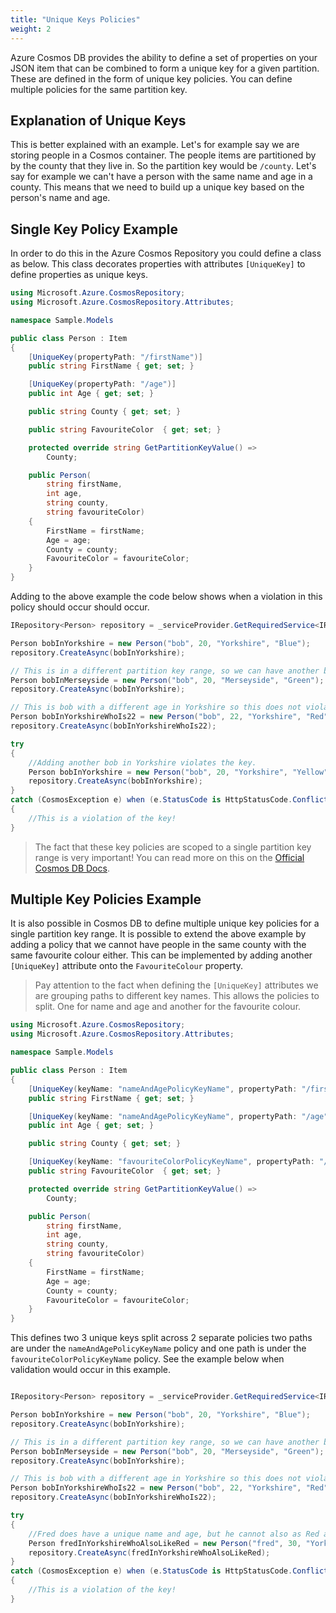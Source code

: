 ```yaml
---
title: "Unique Keys Policies"
weight: 2
---
```


Azure Cosmos DB provides the ability to define a set of properties on your JSON item that can be combined to form a unique key for a given partition. These are defined in the form of unique key policies. You can define multiple policies for the same partition key.

## Explanation of Unique Keys

This is better explained with an example. Let's for example say we are storing people in a Cosmos container. The people items are partitioned by by the county that they live in. So the partition key would be `/county`. Let's say for example we can't have a person with the same name and age in a county. This means that we need to build up a unique key based on the person's name and age.

## Single Key Policy Example

In order to do this in the Azure Cosmos Repository you could define a class as below. This class decorates properties with attributes `[UniqueKey]` to define properties as unique keys.

```csharp
using Microsoft.Azure.CosmosRepository;
using Microsoft.Azure.CosmosRepository.Attributes;

namespace Sample.Models

public class Person : Item
{
    [UniqueKey(propertyPath: "/firstName")]
    public string FirstName { get; set; }

    [UniqueKey(propertyPath: "/age")]
    public int Age { get; set; }

    public string County { get; set; }

    public string FavouriteColor  { get; set; }

    protected override string GetPartitionKeyValue() => 
        County;

    public Person(
        string firstName, 
        int age, 
        string county, 
        string favouriteColor)
    {
        FirstName = firstName;
        Age = age;
        County = county;
        FavouriteColor = favouriteColor;
    }
}
```

Adding to the above example the code below shows when a violation in this policy should occur should occur.

```csharp
IRepository<Person> repository = _serviceProvider.GetRequiredService<IRepository<Person>>();

Person bobInYorkshire = new Person("bob", 20, "Yorkshire", "Blue");
repository.CreateAsync(bobInYorkshire);

// This is in a different partition key range, so we can have another bob with the age of 20.
Person bobInMerseyside = new Person("bob", 20, "Merseyside", "Green");
repository.CreateAsync(bobInYorkshire);

// This is bob with a different age in Yorkshire so this does not violate the policy.
Person bobInYorkshireWhoIs22 = new Person("bob", 22, "Yorkshire", "Red");
repository.CreateAsync(bobInYorkshireWhoIs22);

try
{
    //Adding another bob in Yorkshire violates the key.
    Person bobInYorkshire = new Person("bob", 20, "Yorkshire", "Yellow");
    repository.CreateAsync(bobInYorkshire);
}
catch (CosmosException e) when (e.StatusCode is HttpStatusCode.Conflict)
{
    //This is a violation of the key!
}
```

> The fact that these key policies are scoped to a single partition key range is very important! You can read more on this on the [Official Cosmos DB Docs](https://docs.microsoft.com/en-us/azure/cosmos-db/unique-keys).

## Multiple Key Policies Example
It is also possible in Cosmos DB to define multiple unique key policies for a single partition key range. It is possible to extend the above example by adding a policy that we cannot have people in the same county with the same favourite colour either. This can be implemented by adding another `[UniqueKey]` attribute onto the `FavouriteColour` property.

> Pay attention to the fact when defining the `[UniqueKey]` attributes we are grouping paths to different key names. This allows the policies to split. One for name and age and another for the favourite colour.

```csharp
using Microsoft.Azure.CosmosRepository;
using Microsoft.Azure.CosmosRepository.Attributes;

namespace Sample.Models

public class Person : Item
{
    [UniqueKey(keyName: "nameAndAgePolicyKeyName", propertyPath: "/firstName")]
    public string FirstName { get; set; }

    [UniqueKey(keyName: "nameAndAgePolicyKeyName", propertyPath: "/age")]
    public int Age { get; set; }

    public string County { get; set; }

    [UniqueKey(keyName: "favouriteColorPolicyKeyName", propertyPath: "/favouriteColor")]
    public string FavouriteColor  { get; set; }

    protected override string GetPartitionKeyValue() => 
        County;

    public Person(
        string firstName, 
        int age, 
        string county, 
        string favouriteColor)
    {
        FirstName = firstName;
        Age = age;
        County = county;
        FavouriteColor = favouriteColor;
    }
}
```

This defines two 3 unique keys split across 2 separate policies two paths are under the `nameAndAgePolicyKeyName` policy and one path is under the `favouriteColorPolicyKeyName` policy. See the example below when validation would occur in this example.

```csharp

IRepository<Person> repository = _serviceProvider.GetRequiredService<IRepository<Person>>();

Person bobInYorkshire = new Person("bob", 20, "Yorkshire", "Blue");
repository.CreateAsync(bobInYorkshire);

// This is in a different partition key range, so we can have another bob with the age of 20.
Person bobInMerseyside = new Person("bob", 20, "Merseyside", "Green");
repository.CreateAsync(bobInYorkshire);

// This is bob with a different age in Yorkshire so this does not violate the policy.
Person bobInYorkshireWhoIs22 = new Person("bob", 22, "Yorkshire", "Red");
repository.CreateAsync(bobInYorkshireWhoIs22);

try
{
    //Fred does have a unique name and age, but he cannot also as Red as his favourite color.
    Person fredInYorkshireWhoAlsoLikeRed = new Person("fred", 30, "Yorkshire", "Red");
    repository.CreateAsync(fredInYorkshireWhoAlsoLikeRed);
}
catch (CosmosException e) when (e.StatusCode is HttpStatusCode.Conflict)
{
    //This is a violation of the key!
}
```
